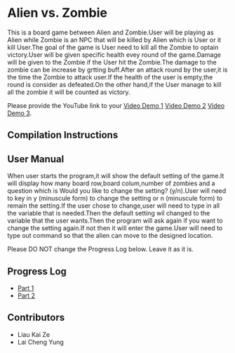 # Alien vs. Zombie

This is a board game between Alien and Zombie.User will be playing as Alien while Zombie is an NPC that will be killed by Alien which is User or it kill User.The goal of the game is User need to kill all the Zombie to optain victory.User will be given specific health evey round of the game.Damage will be given to the Zombie if the User hit the Zombie.The damage to the zombie can be increase by grtting buff.After an attack round by the user,it is the time the Zombie to attack user.If the health of the user is empty,the round is consider as defeated.On the other hand,if the User manage to kill all the zombie it will be counted as victory.

Please provide the YouTube link to your [Video Demo 1](https://youtu.be/_p5bqbCtQMc) [Video Demo 2](https://youtu.be/UNjhXJ942gM) [Video Demo 3](https://youtu.be/51j-G1UWJdI).

## Compilation Instructions



## User Manual

When user starts the program,it will show the default setting of the game.It will display how many board row,board colum,number of zombies and a question which is Would you like to change the setting? (y/n).User will need to key in y (minuscule form) to change the setting or n (minuscule form) to remain the setting.If the user chose to change,user will need to type in all the variable that is needed.Then the default setting wil changed to the variable that the user wants.Then the program will ask again if you want to change the setting again.If not then it will enter the game.User will need to type out command so that the alien can move to the designed location.

Please DO NOT change the Progress Log below. Leave it as it is.

## Progress Log

- [Part 1](PART1.md)
- [Part 2](PART2.md)

## Contributors

- Liau Kai Ze
- Lai Cheng Yung